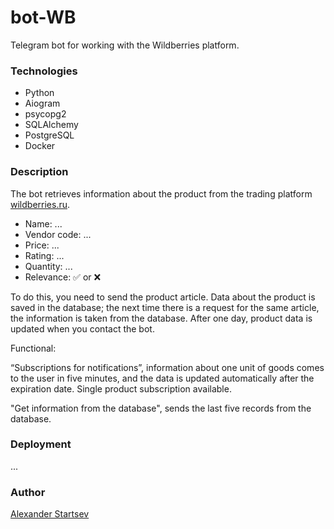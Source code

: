 # bot-WB
Telegram bot for working with the Wildberries platform.

### Technologies
- Python
- Aiogram
- psycopg2
- SQLAlchemy
- PostgreSQL
- Docker

### Description
The bot retrieves information about the product from the trading platform [wildberries.ru](https://www.wildberries.ru/).

- Name:   ...
- Vendor code:   ...
- Price: ...
- Rating:   ...
- Quantity:   ...
- Relevance: ✅ or ❌

To do this, you need to send the product article. Data about the product is saved in the database; the next time there is a request for the same article, the information is taken from the database. After one day, product data is updated when you contact the bot.

Functional:

“Subscriptions for notifications”, information about one unit of goods comes to the user in five minutes, and the data is updated automatically after the expiration date. Single product subscription available.

"Get information from the database", sends the last five records from the database.

### Deployment
...

### Author
[Alexander Startsev](https://github.com/aleksanderstartsev1984)
